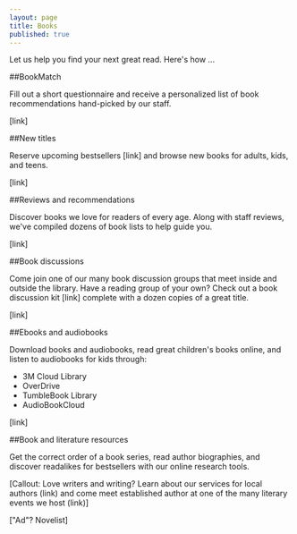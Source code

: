 ```yaml
---
layout: page
title: Books
published: true
---
```


Let us help you find your next great read. Here's how ...

##BookMatch

Fill out a short questionnaire and receive a personalized list of book recommendations hand-picked by our staff.

[link]

##New titles

Reserve upcoming bestsellers [link] and browse new books for adults, kids, and teens.

[link]

##Reviews and recommendations

Discover books we love for readers of every age. Along with staff reviews, we've compiled dozens of book lists to help guide you.

[link]

##Book discussions

Come join one of our many book discussion groups that meet inside and outside the library. Have a reading group of your own? Check out a book discussion kit [link] complete with a dozen copies of a great title.

[link]

##Ebooks and audiobooks

Download books and audiobooks, read great children's books online, and listen to audiobooks for kids through:

- 3M Cloud Library
- OverDrive
- TumbleBook Library
- AudioBookCloud

[link]


##Book and literature resources

Get the correct order of a book series, read author biographies, and discover readalikes for bestsellers with our online research tools.

[Callout: Love writers and writing? Learn about our services for local authors (link) and come meet established author at one of the many literary events we host (link)]

["Ad"? Novelist]
